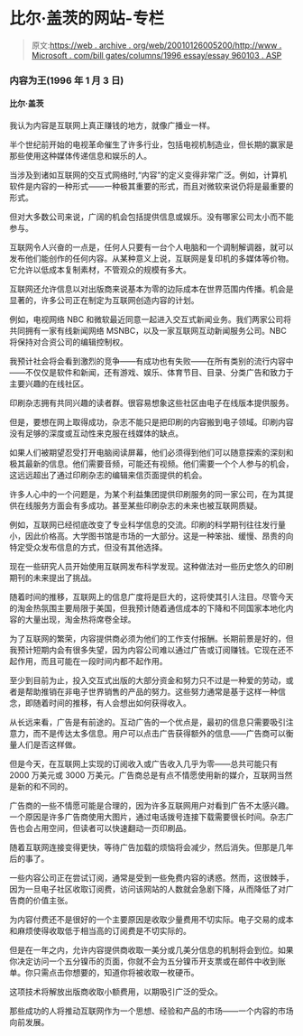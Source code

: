 # 比尔·盖茨的网站-专栏

> 原文:[https://web . archive . org/web/20010126005200/http://www . Microsoft . com/bill gates/columns/1996 essay/essay 960103 . ASP](https://web.archive.org/web/20010126005200/http:/www.microsoft.com/billgates/columns/1996essay/essay960103.asp)

### 内容为王(1996 年 1 月 3 日)

#### 比尔·盖茨

我认为内容是互联网上真正赚钱的地方，就像广播业一样。

半个世纪前开始的电视革命催生了许多行业，包括电视机制造业，但长期的赢家是那些使用这种媒体传递信息和娱乐的人。

当涉及到诸如互联网的交互式网络时,“内容”的定义变得非常广泛。例如，计算机软件是内容的一种形式——一种极其重要的形式，而且对微软来说仍将是最重要的形式。

但对大多数公司来说，广阔的机会包括提供信息或娱乐。没有哪家公司太小而不能参与。

互联网令人兴奋的一点是，任何人只要有一台个人电脑和一个调制解调器，就可以发布他们能创作的任何内容。从某种意义上说，互联网是复印机的多媒体等价物。它允许以低成本复制素材，不管观众的规模有多大。

互联网还允许信息以对出版商来说基本为零的边际成本在世界范围内传播。机会是显著的，许多公司正在制定为互联网创造内容的计划。

例如，电视网络 NBC 和微软最近同意一起进入交互式新闻业务。我们两家公司将共同拥有一家有线新闻网络 MSNBC，以及一家互联网互动新闻服务公司。NBC 将保持对合资公司的编辑控制权。

我预计社会将会看到激烈的竞争——有成功也有失败——在所有类别的流行内容中——不仅仅是软件和新闻，还有游戏、娱乐、体育节目、目录、分类广告和致力于主要兴趣的在线社区。

印刷杂志拥有共同兴趣的读者群。很容易想象这些社区由电子在线版本提供服务。

但是，要想在网上取得成功，杂志不能只是把印刷的内容搬到电子领域。印刷内容没有足够的深度或互动性来克服在线媒体的缺点。

如果人们被期望忍受打开电脑阅读屏幕，他们必须得到他们可以随意探索的深刻和极其最新的信息。他们需要音频，可能还有视频。他们需要一个个人参与的机会，这远远超出了通过印刷杂志的编辑来信页面提供的机会。

许多人心中的一个问题是，为某个利益集团提供印刷服务的同一家公司，在为其提供在线服务方面会有多成功。甚至某些印刷杂志的未来也被互联网质疑。

例如，互联网已经彻底改变了专业科学信息的交流。印刷的科学期刊往往发行量小，因此价格高。大学图书馆是市场的一大部分。这是一种笨拙、缓慢、昂贵的向特定受众发布信息的方式，但没有其他选择。

现在一些研究人员开始使用互联网发布科学发现。这种做法对一些历史悠久的印刷期刊的未来提出了挑战。

随着时间的推移，互联网上的信息广度将是巨大的，这将使其引人注目。尽管今天的淘金热氛围主要局限于美国，但我预计随着通信成本的下降和不同国家本地化内容的大量出现，淘金热将席卷全球。

为了互联网的繁荣，内容提供商必须为他们的工作支付报酬。长期前景是好的，但我预计短期内会有很多失望，因为内容公司难以通过广告或订阅赚钱。它现在还不起作用，而且可能在一段时间内都不起作用。

至少到目前为止，投入交互式出版的大部分资金和努力只不过是一种爱的劳动，或者是帮助推销在非电子世界销售的产品的努力。这些努力通常是基于这样一种信念，即随着时间的推移，有人会想出如何获得收入。

从长远来看，广告是有前途的。互动广告的一个优点是，最初的信息只需要吸引注意力，而不是传达太多信息。用户可以点击广告获得额外的信息——广告商可以衡量人们是否这样做。

但是今天，在互联网上实现的订阅收入或广告收入几乎为零——总共可能只有 2000 万美元或 3000 万美元。广告商总是有点不情愿使用新的媒介，互联网当然是新的和不同的。

广告商的一些不情愿可能是合理的，因为许多互联网用户对看到广告不太感兴趣。一个原因是许多广告商使用大图片，通过电话拨号连接下载需要很长时间。杂志广告也会占用空间，但读者可以快速翻动一页印刷品。

随着互联网连接变得更快，等待广告加载的烦恼将会减少，然后消失。但那是几年后的事了。

一些内容公司正在尝试订阅，通常是受到一些免费内容的诱惑。然而，这很棘手，因为一旦电子社区收取订阅费，访问该网站的人数就会急剧下降，从而降低了对广告商的价值主张。

为内容付费还不是很好的一个主要原因是收取少量费用不切实际。电子交易的成本和麻烦使得收取低于相当高的订阅费是不切实际的。

但是在一年之内，允许内容提供商收取一美分或几美分信息的机制将会到位。如果你决定访问一个五分镍币的页面，你就不会为五分镍币开支票或在邮件中收到账单。你只需点击你想要的，知道你将被收取一枚硬币。

这项技术将解放出版商收取小额费用，以期吸引广泛的受众。

那些成功的人将推动互联网作为一个思想、经验和产品的市场——一个内容的市场向前发展。